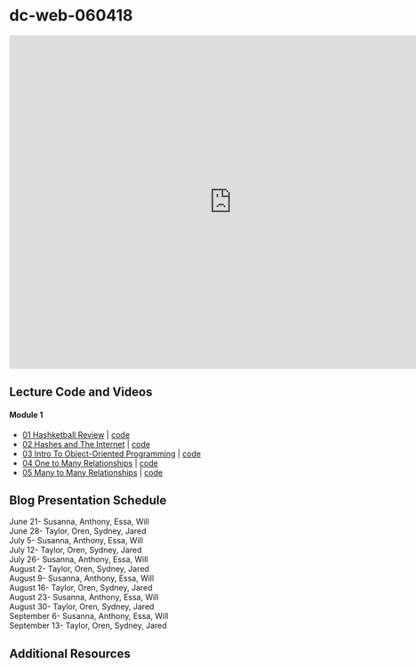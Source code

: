 # dc-web-060418
 
<iframe src="https://calendar.google.com/calendar/embed?src=flatironschool.com_10dkckhpnpcenkhvlo07c64amc%40group.calendar.google.com&ctz=America%2FNew_York" style="border: 0" width="800" height="600" frameborder="0" scrolling="no"></iframe>

## Lecture Code and Videos

#### Module 1

* [01 Hashketball Review](https://youtu.be/bTPHWP71jWw) | [code](https://github.com/learn-co-students/dc-web-060418/tree/master/01-hashketball-review)
* [02 Hashes and The Internet](https://youtu.be/d-flj4NOoT0) | [code](https://github.com/learn-co-students/dc-web-060418/tree/master/02-apis-and-the-internet)
* [03 Intro To Object-Oriented Programming](https://youtu.be/EyI4UiTFfSU) | [code](https://github.com/learn-co-students/dc-web-060418/tree/master/03-object-oriented-programming)
* [04 One to Many Relationships](https://youtu.be/b6DNzlK9zrI) | [code](https://github.com/learn-co-students/dc-web-060418/tree/master/04-one-to-many)
* [05 Many to Many Relationships](https://youtu.be/EhuRPZRdCrY) | [code](https://github.com/learn-co-students/dc-web-060418/tree/master/05-many-to-many)

## Blog Presentation Schedule

June 21- Susanna, Anthony, Essa, Will \
June 28- Taylor, Oren, Sydney, Jared \
July 5- Susanna, Anthony, Essa, Will \
July 12- Taylor, Oren, Sydney, Jared \
July 26- Susanna, Anthony, Essa, Will \
August 2- Taylor, Oren, Sydney, Jared \
August 9- Susanna, Anthony, Essa, Will \
August 16- Taylor, Oren, Sydney, Jared \
August 23- Susanna, Anthony, Essa, Will \
August 30- Taylor, Oren, Sydney, Jared \
September 6- Susanna, Anthony, Essa, Will \
September 13- Taylor, Oren, Sydney, Jared 

## Additional Resources
